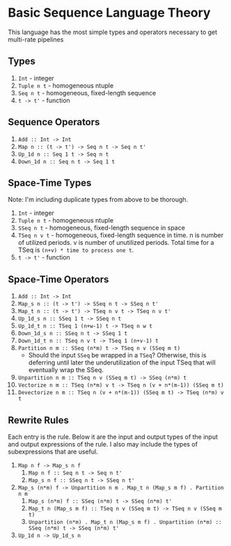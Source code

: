 # Basic Sequence Language Theory
This language has the most simple types and operators necessary to get multi-rate pipelines

## Types
1. `Int` - integer
2. `Tuple n t` - homogeneous ntuple
3. `Seq n t` - homogeneous, fixed-length sequence
4. `t -> t'` - function

## Sequence Operators
1. `Add :: Int -> Int`
2. `Map n :: (t -> t') -> Seq n t -> Seq n t'`
3. `Up_1d n :: Seq 1 t -> Seq n t`
4. `Down_1d n :: Seq n t -> Seq 1 t`

## Space-Time Types
Note: I'm including duplicate types from above to be thorough. 
1. `Int` - integer
2. `Tuple n t` - homogeneous ntuple
3. `SSeq n t` - homogeneous, fixed-length sequence in space
3. `TSeq n v t` - homogeneous, fixed-length sequence in time. n is number of utilized periods. v is number of unutilized periods. Total time for a TSeq is `(n+v) * time to process one t`.
4. `t -> t'` - function

## Space-Time Operators
1. `Add :: Int -> Int`
2. `Map_s n :: (t -> t') -> SSeq n t -> SSeq n t'`
2. `Map_t n :: (t -> t') -> TSeq n v t -> TSeq n v t'`
3. `Up_1d_s n :: SSeq 1 t -> SSeq n t`
3. `Up_1d_t n :: TSeq 1 (n+w-1) t -> TSeq n w t`
4. `Down_1d_s n :: SSeq n t -> SSeq 1 t`
4. `Down_1d_t n :: TSeq n v t -> TSeq 1 (n+v-1) t`
5. `Partition n m :: SSeq (n*m) t -> TSeq n v (SSeq m t)`
    - Should the input `SSeq` be wrapped in a `TSeq`? Otherwise, this is deferring until later the underutilization of the input TSeq that will eventually wrap the SSeq.
5. `Unpartition n m :: TSeq n v (SSeq m t) -> SSeq (n*m) t`
6. `Vectorize n m :: TSeq (n*m) v t -> TSeq n (v + n*(m-1)) (SSeq m t)`
6. `Devectorize n m :: TSeq n (v + n*(m-1)) (SSeq m t) -> TSeq (n*m) v t`

## Rewrite Rules
Each entry is the rule. Below it are the input and output types of the input and output expressions of the rule. I also may include the types of subexpressions that are useful.
1. `Map n f -> Map_s n f`
    1. `Map n f :: Seq n t -> Seq n t'`
    1. `Map_s n f :: SSeq n t -> SSeq n t'`
1. `Map_s (n*m) f -> Unpartition n m . Map_t n (Map_s m f) . Partition n m`
    1. `Map_s (n*m) f :: SSeq (n*m) t -> SSeq (n*m) t'`
    1. `Map_t n (Map_s m f) :: TSeq n v (SSeq m t) -> TSeq n v (SSeq m t)`
    1. `Unpartition (n*m) . Map_t n (Map_s m f) . Unpartition (n*m) :: SSeq (n*m) t -> SSeq (n*m) t'`
1. `Up_1d n -> Up_1d_s n`
